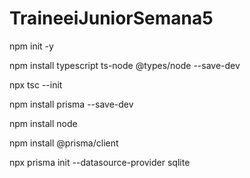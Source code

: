 # TraineeiJuniorSemana5

npm init -y

npm install typescript ts-node @types/node --save-dev

npx tsc --init

npm install prisma --save-dev

npm install node

npm install @prisma/client

npx prisma init --datasource-provider sqlite
